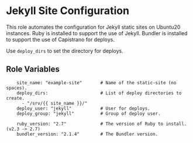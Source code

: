 Jekyll Site Configuration
==============

This role automates the configuration for Jekyll static sites on Ubuntu20 instances. Ruby is installed to support the use of Jekyll. Bundler is installed to support the use of Capistrano for deploys.

Use `deploy_dirs` to set the directory for deploys.

Role Variables
--------

        site_name: "example-site"       # Name of the static-site (no spaces).
        deploy_dirs:                    # List of deploy directories to create.
          - "/srv/{{ site_name }}/"
        deploy_user: "jekyll"           # User for deploys.
        deploy_group: "jekyll"          # Group of deploy user.

        ruby_version: "2.7"             # The version of Ruby to install. (v2.3 -> 2.7)
        bundler_version: "2.1.4"        # The Bundler version.